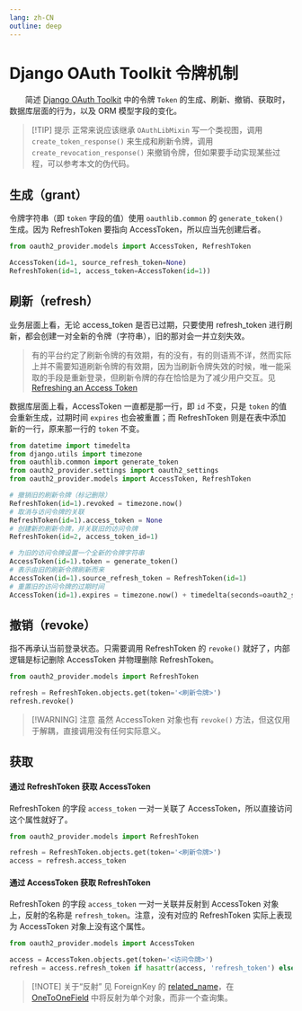 ```yaml
---
lang: zh-CN
outline: deep
---
```


<script setup lang="ts">
import RevisionInfo from "@/components/RevisionInfo.vue";
</script>

# Django OAuth Toolkit 令牌机制

<RevisionInfo created="2024-02-20 11:55" :expired="365*3">
　　简述 <a href="https://django-oauth-toolkit.readthedocs.io/en/latest/">Django OAuth Toolkit</a>
中的令牌 <code>Token</code> 的生成、刷新、撤销、获取时，数据库层面的行为，以及 ORM 模型字段的变化。
</RevisionInfo>

> [!TIP] 提示
> 正常来说应该继承 `OAuthLibMixin` 写一个类视图，调用 `create_token_response()` 来生成和刷新令牌，调用 `create_revocation_response()` 来撤销令牌，但如果要手动实现某些过程，可以参考本文的伪代码。

## 生成（grant）

令牌字符串（即 `token` 字段的值）使用 `oauthlib.common` 的 `generate_token()` 生成。因为 RefreshToken 要指向 AccessToken，所以应当先创建后者。

```python
from oauth2_provider.models import AccessToken, RefreshToken

AccessToken(id=1, source_refresh_token=None)
RefreshToken(id=1, access_token=AccessToken(id=1))
```

## 刷新（refresh）

业务层面上看，无论 access_token 是否已过期，只要使用 refresh_token 进行刷新，都会创建一对全新的令牌（字符串），旧的那对会一并立刻失效。

> 有的平台约定了刷新令牌的有效期，有的没有，有的则语焉不详，然而实际上并不需要知道刷新令牌的有效期，因为当刷新令牌失效的时候，唯一能采取的手段是重新登录，但刷新令牌的存在恰恰是为了减少用户交互。见 [Refreshing an Access Token](https://www.oauth.com/oauth2-servers/making-authenticated-requests/refreshing-an-access-token/)

数据库层面上看，AccessToken 一直都是那一行，即 `id` 不变，只是 `token` 的值会重新生成，过期时间 `expires` 也会被重置；而 RefreshToken 则是在表中添加新的一行，原来那一行的 `token` 不变。

```python
from datetime import timedelta
from django.utils import timezone
from oauthlib.common import generate_token
from oauth2_provider.settings import oauth2_settings
from oauth2_provider.models import AccessToken, RefreshToken

# 撤销旧的刷新令牌（标记删除）
RefreshToken(id=1).revoked = timezone.now()
# 取消与访问令牌的关联
RefreshToken(id=1).access_token = None
# 创建新的刷新令牌，并关联旧的访问令牌
RefreshToken(id=2, access_token_id=1)

# 为旧的访问令牌设置一个全新的令牌字符串
AccessToken(id=1).token = generate_token()
# 表示由旧的刷新令牌刷新而来
AccessToken(id=1).source_refresh_token = RefreshToken(id=1)
# 重置旧的访问令牌的过期时间
AccessToken(id=1).expires = timezone.now() + timedelta(seconds=oauth2_settings.ACCESS_TOKEN_EXPIRE_SECONDS)
```

## 撤销（revoke）

指不再承认当前登录状态。只需要调用 RefreshToken 的 `revoke()` 就好了，内部逻辑是标记删除 AccessToken 并物理删除 RefreshToken。

```python
from oauth2_provider.models import RefreshToken

refresh = RefreshToken.objects.get(token='<刷新令牌>')
refresh.revoke()
```

> [!WARNING] 注意
> 虽然 AccessToken 对象也有 `revoke()` 方法，但这仅用于解耦，直接调用没有任何实际意义。

## 获取

#### 通过 RefreshToken 获取 AccessToken

RefreshToken 的字段 `access_token` 一对一关联了 AccessToken，所以直接访问这个属性就好了。

```python
from oauth2_provider.models import RefreshToken

refresh = RefreshToken.objects.get(token='<刷新令牌>')
access = refresh.access_token
```

#### 通过 AccessToken 获取 RefreshToken

RefreshToken 的字段 `access_token` 一对一关联并反射到 AccessToken 对象上，反射的名称是 `refresh_token`。注意，没有对应的 RefreshToken 实际上表现为 AccessToken 对象上没有这个属性。

```python
from oauth2_provider.models import AccessToken

access = AccessToken.objects.get(token='<访问令牌>')
refresh = access.refresh_token if hasattr(access, 'refresh_token') else None
```

> [!NOTE] 关于“反射”
> 见 ForeignKey 的 [related_name](https://docs.djangoproject.com/zh-hans/5.0/ref/models/fields/#django.db.models.ForeignKey.related_name)，在 [OneToOneField](https://docs.djangoproject.com/zh-hans/5.0/ref/models/fields/#onetoonefield) 中将反射为单个对象，而非一个查询集。
